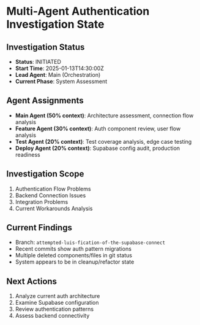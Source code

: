 # Multi-Agent Authentication Investigation State

## Investigation Status

- **Status**: INITIATED
- **Start Time**: 2025-01-13T14:30:00Z
- **Lead Agent**: Main (Orchestration)
- **Current Phase**: System Assessment

## Agent Assignments

- **Main Agent (50% context)**: Architecture assessment, connection flow analysis
- **Feature Agent (30% context)**: Auth component review, user flow analysis
- **Test Agent (20% context)**: Test coverage analysis, edge case testing
- **Deploy Agent (20% context)**: Supabase config audit, production readiness

## Investigation Scope

1. Authentication Flow Problems
2. Backend Connection Issues
3. Integration Problems
4. Current Workarounds Analysis

## Current Findings

- Branch: `attempted-luis-fication-of-the-supabase-connect`
- Recent commits show auth pattern migrations
- Multiple deleted components/files in git status
- System appears to be in cleanup/refactor state

## Next Actions

1. Analyze current auth architecture
2. Examine Supabase configuration
3. Review authentication patterns
4. Assess backend connectivity
